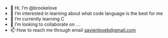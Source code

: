 - 👋 Hi, I’m @brookelove
- 👀 I’m interested in learning about what code language is the best for me 
- 🌱 I’m currently learning C
- 💞️ I’m looking to collaborate on ...
- 📫 How to reach me through email savienloveb@gmail.com

<!---
brookelove/brookelove is a ✨ special ✨ repository because its `README.md` (this file) appears on your GitHub profile.
You can click the Preview link to take a look at your changes.
--->

